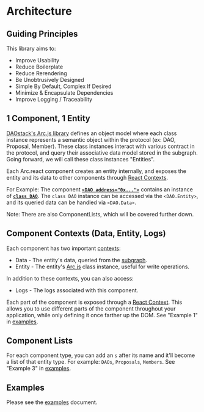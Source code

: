 # Architecture

## Guiding Principles

This library aims to:

- Improve Usability
- Reduce Boilerplate
- Reduce Rerendering
- Be Unobtrusively Designed
- Simple By Default, Complex If Desired
- Minimize & Encapsulate Dependencies
- Improve Logging / Traceability

## 1 Component, 1 Entity

[DAOstack's Arc.js library](https://github.com/daostack/arc.js) defines an object model where each class instance represents a semantic object within the protocol (ex: DAO, Proposal, Member). These class instances interact with various contract in the protocol, and query their associative data model stored in the subgraph. Going forward, we will call these class instances "Entities".

Each Arc.react component creates an entity internally, and exposes the entity and its data to other components through [React Contexts](https://reactjs.org/docs/context.html).

For Example: The component [**`<DAO address="0x...">`**](./src/components/DAO.tsx) contains an instance of [**`class DAO`**](https://github.com/daostack/arc.js/blob/master/src/dao.ts). The `class DAO` instance can be accessed via the `<DAO.Entity>`, and its queried data can be handled via `<DAO.Data>`.

Note: There are also ComponentLists, which will be covered further down.

## Component Contexts (Data, Entity, Logs)

Each component has two important [contexts](https://reactjs.org/docs/context.html):

- Data - The entity's data, queried from the [subgraph](https://github.com/daostack/subgraph).
- Entity - The entity's [Arc.js](https://github.com/daostack/arc.js) class instance, useful for write operations.

In addition to these contexts, you can also access:

- Logs - The logs associated with this component.

Each part of the component is exposed through a [React Context](https://reactjs.org/docs/context.html). This allows you to use different parts of the component throughout your application, while only defining it once farther up the DOM. See "Example 1" in [examples]('./examples).

## Component Lists

For each component type, you can add an `s` after its name and it'll become a list of that entity type. For example: `DAOs`, `Proposals`, `Members`. See "Example 3" in [examples]('./examples).

## Examples

Please see the [examples](./examples.md) document.
